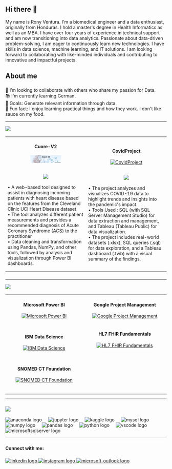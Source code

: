 ## Hi there 👋
<p align="left">My name is Rony Ventura. I'm a biomedical engineer and a data enthusiast, originally from Honduras. I hold a master's degree in Health Informatics as well as an MBA. I have over four years of experience in technical support and am now transitioning into data analytics. Passionate about data-driven problem-solving, I am eager to continuously learn new technologies. I have skills in data science, machine learning, and IT solutions. I am looking forward to collaborating with like-minded individuals and contributing to innovative and impactful projects.</p>

###

<h2 align="left">About me</h2>

###

<p align="left">👯 I’m looking to collaborate with others who share my passion for Data.<br>📚 I'm currently learning German.<br>🎯 Goals: Generate relevant information through data.<br>🎲 Fun fact: I enjoy learning practical things and how they work. I don't like sauce on my food.</p>

---------------------------------------
</details>

![](https://capsule-render.vercel.app/api?type=venom&height=200&text=🚀%20Featured%20Projects&fontSize=20&color=0:8871e5,100:b678c4&stroke=b678c4)

<!-- Featured Projects Section -->
<table>
<tr>
<td width="30%">
<h4 align="center">Cuore-V2</h4>
<div align="center">  
<a href="" target="_blank">
<img src="https://github.com/RVentura09/Cuore-V2/blob/main/header_image.png?raw=true" width="40%" alt="Cuore-V2"/>
</a>
<br>
<br>
<p>
<a href="https://github.com/RVentura09/Cuore-V2" target="_blank">
<img src="https://img.shields.io/badge/View_on_GitHub-2ea44f?style=for-the-badge&logo=github"/>
</a>
</p>
<p align="left">
• A web-based tool designed to assist in diagnosing incoming patients with heart disease based on the features from the Cleveland Clinic UCI Heart Disease dataset<br>
• The tool analyzes different patient measurements and provides a recommended diagnosis of Acute Coronary Syndrome (ACS) to the practitioner<br>
• Data cleaning and transformation using Pandas, NumPy, and other tools, followed by analysis and visualization through Power BI dashboards.
</p>
</div>
</td>
<td width="30%">
<h4 align="center">CovidProject</h4>
<div align="center">  
<a href="" target="_blank">
<img src="https://png.pngtree.com/png-vector/20210112/ourlarge/pngtree-world-map-corona-virus-spread-with-typography-in-3d-style-covid-png-image_2729439.jpg" width="13%" alt="CovidProject"/>
</a>
<br>
<br>
<p>
<a href="https://github.com/RVentura09/CovidProject" target="_blank">
<img src="https://img.shields.io/badge/View_on_GitHub-2ea44f?style=for-the-badge&logo=github"/>
</a>
</p>
<p align="left">
• The project analyzes and visualizes COVID-19 data to highlight trends and insights into the pandemic's impact.<br>
• Tools Used :  SQL (with SQL Server Management Studio) for data extraction and management, and Tableau (Tableau Public) for data visualization.<br>
• The project includes real-world datasets (.xlsx), SQL queries (.sql) for data exploration, and a Tableau dashboard (.twb) with a visual summary of the findings.
</p>
</div>
</td>
</tr>
</table>


###
------------------------------------------------------------------------------

![](https://capsule-render.vercel.app/api?type=venom&height=100&text=🏆%20Certificates%20Earned&fontSize=20&color=0:32CD32,100:006400&stroke=006400)


<!-- Certificates -->
<table>
<td width="15%">
<h4 align="center">Microsoft Power BI</h4>
<div align="center">  
<a href="https://learn.microsoft.com/api/credentials/share/en-us/RonyV/E70F84464DBB198B?sharingId=319BDBC327ACDA45" target="_blank">
<img src="https://learn.microsoft.com/media/learn/certification/badges/microsoft-certified-associate-badge.svg?branch=main" width="20%" alt="Microsoft Power BI"/>
</a>
<br>
<p>
</p>
<p align="left">
</p>
</div>
</td>
<td width="15%">
<h4 align="center">Google Project Management</h4>
<div align="center">  
<a href="https://coursera.org/share/34d7c22c27f23c6dc043b1410da4e39d" target="_blank">
<img src="https://images.credly.com/images/771cff46-3573-4d12-bfd8-528745f00957/GCC_badge_PGM_1000x1000.png" width="20%" alt="Google Project Management"/>
</a>
<br>
<p>
</p>
</div>
</td>
</tr>
<td width="15%">
<h4 align="center">IBM Data Science</h4>
<div align="center">  
<a href="https://coursera.org/share/b83e1beef78f3ce136353cf048705f29" target="_blank">
<img src="https://images.credly.com/size/680x680/images/fa32e912-a95a-478b-926f-3b98b586e55c/Adv_Data_Science_Specialization.png" width="20%" alt="IBM Data Science"/>
</a>
<br>
<p>
</p>
</div>
</td>
<td width="15%">
<h4 align="center">HL7 FHIR Fundamentals</h4>
<div align="center">  
<a href="https://www.linkedin.com/in/rony-ventura/details/certifications/1706758032074/single-media-viewer?type=DOCUMENT&profileId=ACoAACMxN44BHKnTvnBAXpj52h__hJQzc2VSfp0&lipi=urn%3Ali%3Apage%3Ad_flagship3_profile_view_base_certifications_details%3B2apN7iGiShmgDGhJIGPI1Q%3D%3D" target="_blank">
<img src="https://infocentral.infoway-inforoute.ca/images/logos/hl7_FHIR_fundamentals.PNG?v=1" width="20%" alt="HL7 FHIR Fundamentals"/>
</a>
<br>
<br>
<p>
</p>
</div>
</td>
</tr>
<tr>
<td width="15%">
<h4 align="center"> SNOMED CT Foundation</h4>
<div align="center">  
<a href="https://www.linkedin.com/in/rony-ventura/details/certifications/1710901329556/single-media-viewer?type=DOCUMENT&profileId=ACoAACMxN44BHKnTvnBAXpj52h__hJQzc2VSfp0&lipi=urn%3Ali%3Apage%3Ad_flagship3_profile_view_base_certifications_details%3B2apN7iGiShmgDGhJIGPI1Q%3D%3D" target="_blank">
<img src="https://ticsalutsocial.cat/wp-content/uploads/2023/06/extensio-catalana-SNOMED-1.jpg" width="20%" alt=" SNOMED CT Foundation"/>
</a>
<br>
<br>
<p>
</p>
</div>
</td>
</tr>
</table>


-------------------------------------
###

![](https://capsule-render.vercel.app/api?type=venom&height=200&text=💻%20Tech%20Stack&fontSize=20&color=0:00FFFF,100:1E90FF&stroke=1E90FF)





<div align="left">
  <img src="https://cdn.jsdelivr.net/gh/devicons/devicon/icons/anaconda/anaconda-original.svg" height="30" alt="anaconda logo"  />
  <img width="12" />
  <img src="https://cdn.jsdelivr.net/gh/devicons/devicon/icons/jupyter/jupyter-original.svg" height="30" alt="jupyter logo"  />
  <img width="12" />
  <img src="https://cdn.jsdelivr.net/gh/devicons/devicon/icons/kaggle/kaggle-original.svg" height="30" alt="kaggle logo"  />
  <img width="12" />
  <img src="https://cdn.jsdelivr.net/gh/devicons/devicon/icons/mysql/mysql-original.svg" height="30" alt="mysql logo"  />
  <img width="12" />
  <img src="https://cdn.jsdelivr.net/gh/devicons/devicon/icons/numpy/numpy-original.svg" height="30" alt="numpy logo"  />
  <img width="12" />
  <img src="https://cdn.jsdelivr.net/gh/devicons/devicon/icons/pandas/pandas-original.svg" height="30" alt="pandas logo"  />
  <img width="12" />
  <img src="https://cdn.jsdelivr.net/gh/devicons/devicon/icons/python/python-original.svg" height="30" alt="python logo"  />
  <img width="12" />
  <img src="https://cdn.jsdelivr.net/gh/devicons/devicon/icons/vscode/vscode-original.svg" height="30" alt="vscode logo"  />
  <img width="12" />
  <img src="https://cdn.jsdelivr.net/gh/devicons/devicon/icons/microsoftsqlserver/microsoftsqlserver-plain.svg" height="30" alt="microsoftsqlserver logo"  />
</div>

-------------------------------------
###

<h4 align="left">Connect with me:</h4>

###

<div align="left">
  <a href="https://www.linkedin.com/in/rony-ventura/" target="_blank">
    <img src="https://raw.githubusercontent.com/maurodesouza/profile-readme-generator/master/src/assets/icons/social/linkedin/default.svg" width="37" height="25" alt="linkedin logo"  />
  </a>
  <a href="https://www.instagram.com/ronven09/" target="_blank">
    <img src="https://raw.githubusercontent.com/maurodesouza/profile-readme-generator/master/src/assets/icons/social/instagram/default.svg" width="37" height="25" alt="instagram logo"  />
  </a>
  <a href="MAILTO:VENTURA.RONY@HOTMAIL.COM" target="_blank">
    <img src="https://raw.githubusercontent.com/maurodesouza/profile-readme-generator/master/src/assets/icons/social/microsoft-outlook/default.svg" width="37" height="25" alt="microsoft-outlook logo"  />
  </a>
</div>

###
